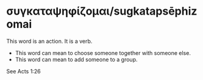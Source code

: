 # συγκαταψηφίζομαι/sugkatapsēphizomai
This word is an action. It is a verb.
* This word can mean to choose someone together with someone else.
* This word can mean to add someone to a group.

See Acts 1:26
